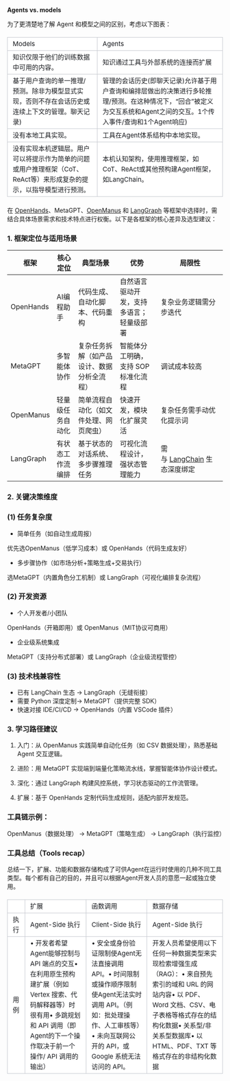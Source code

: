 **Agents vs. models**

为了更清楚地了解 Agent 和模型之间的区别，考虑以下图表：


<table data-draft-node="block" data-draft-type="table" data-size="normal" data-row-style="normal" style="border-collapse: collapse; font-size: 15px; margin: 1.4em auto; max-width: 100%; table-layout: fixed; text-align: left; width: 654px; color: rgb(25, 27, 31); font-family: -apple-system, &quot;system-ui&quot;, &quot;Helvetica Neue&quot;, &quot;PingFang SC&quot;, &quot;Microsoft YaHei&quot;, &quot;Source Han Sans SC&quot;, &quot;Noto Sans CJK SC&quot;, &quot;WenQuanYi Micro Hei&quot;, sans-serif; font-style: normal; font-variant-ligatures: normal; font-variant-caps: normal; font-weight: 400; letter-spacing: normal; orphans: 2; text-transform: none; widows: 2; word-spacing: 0px; -webkit-text-stroke-width: 0px; white-space: normal; background-color: rgb(255, 255, 255); text-decoration-thickness: initial; text-decoration-style: initial; text-decoration-color: initial;"><tbody><tr><td style="border: 1px solid rgb(196, 199, 206); height: 24px; line-height: 24px; padding: 3px 12px;">Models</td><td style="border: 1px solid rgb(196, 199, 206); height: 24px; line-height: 24px; padding: 3px 12px;">Agents</td></tr><tr><td style="border: 1px solid rgb(196, 199, 206); height: 24px; line-height: 24px; padding: 3px 12px;">知识仅限于他们的训练数据中可用的内容。</td><td style="border: 1px solid rgb(196, 199, 206); height: 24px; line-height: 24px; padding: 3px 12px;">知识通过工具与外部系统的连接而扩展</td></tr><tr><td style="border: 1px solid rgb(196, 199, 206); height: 24px; line-height: 24px; padding: 3px 12px;">基于用户查询的单一推理/预测。除非为模型显式实现，否则不存在会话历史或连续上下文的管理。聊天记录)</td><td style="border: 1px solid rgb(196, 199, 206); height: 24px; line-height: 24px; padding: 3px 12px;">管理的会话历史(即聊天记录)允许基于用户查询和编排层做出的决策进行多轮推理/预测。在这种情况下，“回合”被定义为交互系统和Agent之间的交互。1个传入事件/查询和1个Agent响应)</td></tr><tr><td style="border: 1px solid rgb(196, 199, 206); height: 24px; line-height: 24px; padding: 3px 12px;">没有本地工具实现。</td><td style="border: 1px solid rgb(196, 199, 206); height: 24px; line-height: 24px; padding: 3px 12px;">工具在Agent体系结构中本地实现。</td></tr><tr><td style="border: 1px solid rgb(196, 199, 206); height: 24px; line-height: 24px; padding: 3px 12px;">没有实现本机逻辑层。用户可以将提示作为简单的问题或用户推理框架（CoT、ReAct等）来形成复杂的提示，以指导模型进行预测。</td><td style="border: 1px solid rgb(196, 199, 206); height: 24px; line-height: 24px; padding: 3px 12px;">本机认知架构，使用推理框架，如CoT、ReAct或其他预构建Agent框架，如LangChain。</td></tr></tbody></table>




在 [OpenHands](https://zhida.zhihu.com/search?content_id=728175551&content_type=Answer&match_order=1&q=OpenHands&zd_token=eyJhbGciOiJIUzI1NiIsInR5cCI6IkpXVCJ9.eyJpc3MiOiJ6aGlkYV9zZXJ2ZXIiLCJleHAiOjE3NDkwMDg3NzEsInEiOiJPcGVuSGFuZHMiLCJ6aGlkYV9zb3VyY2UiOiJlbnRpdHkiLCJjb250ZW50X2lkIjo3MjgxNzU1NTEsImNvbnRlbnRfdHlwZSI6IkFuc3dlciIsIm1hdGNoX29yZGVyIjoxLCJ6ZF90b2tlbiI6bnVsbH0.Gg3SYNBD5SYNLAqQGFtZp2KfzleL-TksxSzopjce4PA&zhida_source=entity)、MetaGPT、[OpenManus](https://zhida.zhihu.com/search?content_id=728175551&content_type=Answer&match_order=1&q=OpenManus&zd_token=eyJhbGciOiJIUzI1NiIsInR5cCI6IkpXVCJ9.eyJpc3MiOiJ6aGlkYV9zZXJ2ZXIiLCJleHAiOjE3NDkwMDg3NzEsInEiOiJPcGVuTWFudXMiLCJ6aGlkYV9zb3VyY2UiOiJlbnRpdHkiLCJjb250ZW50X2lkIjo3MjgxNzU1NTEsImNvbnRlbnRfdHlwZSI6IkFuc3dlciIsIm1hdGNoX29yZGVyIjoxLCJ6ZF90b2tlbiI6bnVsbH0.jyQC0SVtVjV-VUP1HQV4PU_ySv8hDC8ItcfuudqRWIc&zhida_source=entity) 和 [LangGraph](https://zhida.zhihu.com/search?content_id=728175551&content_type=Answer&match_order=1&q=LangGraph&zd_token=eyJhbGciOiJIUzI1NiIsInR5cCI6IkpXVCJ9.eyJpc3MiOiJ6aGlkYV9zZXJ2ZXIiLCJleHAiOjE3NDkwMDg3NzEsInEiOiJMYW5nR3JhcGgiLCJ6aGlkYV9zb3VyY2UiOiJlbnRpdHkiLCJjb250ZW50X2lkIjo3MjgxNzU1NTEsImNvbnRlbnRfdHlwZSI6IkFuc3dlciIsIm1hdGNoX29yZGVyIjoxLCJ6ZF90b2tlbiI6bnVsbH0.SThD6DThV5v5_1-x9wQHckS7GIHzLm0bVMksFBy43mY&zhida_source=entity) 等框架中选择时，需结合具体场景需求和技术特点进行权衡。以下是各框架的核心差异及选型建议：

### 1. 框架定位与适用场景

| 框架      | 核心定位         | 典型场景                                   | 优势                                     | 局限性                                                                                                                                                                                                                                                                                                                                                                                                                                                             |
| --------- | ---------------- | ------------------------------------------ | ---------------------------------------- | ------------------------------------------------------------------------------------------------------------------------------------------------------------------------------------------------------------------------------------------------------------------------------------------------------------------------------------------------------------------------------------------------------------------------------------------------------------------ |
| OpenHands | AI编程助手       | 代码生成、自动化脚本、代码重构             | 自然语言驱动开发，支持多语言；轻量级部署 | 复杂业务逻辑需分步迭代                                                                                                                                                                                                                                                                                                                                                                                                                                             |
| MetaGPT   | 多智能体协作     | 复杂任务拆解（如产品设计、数据分析全流程） | 智能体分工明确，支持 SOP 标准化流程      | 调试成本较高                                                                                                                                                                                                                                                                                                                                                                                                                                                       |
| OpenManus | 轻量级任务自动化 | 简单流程自动化（如文件处理、网页爬虫）     | 快速开发，模块化扩展灵活                 | 复杂任务需手动优化提示词                                                                                                                                                                                                                                                                                                                                                                                                                                           |
| LangGraph | 有状态工作流编排 | 基于状态的对话系统、多步骤推理任务         | 可视化流程设计，强状态管理能力           | 需与 [LangChain](https://zhida.zhihu.com/search?content_id=728175551&content_type=Answer&match_order=1&q=LangChain&zd_token=eyJhbGciOiJIUzI1NiIsInR5cCI6IkpXVCJ9.eyJpc3MiOiJ6aGlkYV9zZXJ2ZXIiLCJleHAiOjE3NDkwMDg3NzEsInEiOiJMYW5nQ2hhaW4iLCJ6aGlkYV9zb3VyY2UiOiJlbnRpdHkiLCJjb250ZW50X2lkIjo3MjgxNzU1NTEsImNvbnRlbnRfdHlwZSI6IkFuc3dlciIsIm1hdGNoX29yZGVyIjoxLCJ6ZF90b2tlbiI6bnVsbH0.O-4IPK54EZC7XHvK7pv3-OlHFQhaxUVZJiHR2OGn-6Y&zhida_source=entity) 生态深度绑定 |

### 2. 关键决策维度

### (1) 任务复杂度

- 简单任务（如自动生成周报）

优先选OpenManus（低学习成本）或 OpenHands（代码生成友好）

- 多步骤协作（如市场分析+策略生成+交易执行）

选MetaGPT（内置角色分工机制）或 LangGraph（可视化编排复杂流程）

### (2) 开发资源

- 个人开发者/小团队

OpenHands（开箱即用）或 OpenManus（MIT协议可商用）

- 企业级系统集成

MetaGPT（支持分布式部署）或 LangGraph（企业级流程管控）

### (3) 技术栈兼容性

- 已有 LangChain 生态 → LangGraph（无缝衔接）
- 需要 Python 深度定制→ MetaGPT（提供完整 SDK）
- 快速对接 IDE/CI/CD → OpenHands（内置 VSCode 插件）

### 3. 学习路径建议

1. 入门：从 OpenManus 实践简单自动化任务（如 CSV 数据处理），熟悉基础 Agent 交互逻辑。

2. 进阶：用 MetaGPT 实现端到端量化策略流水线，掌握智能体协作设计模式。

3. 深化：通过 LangGraph 构建风控系统，学习状态驱动的工作流管理。

4. 扩展：基于 OpenHands 定制代码生成规则，适配内部开发规范。

### 工具链示例：

OpenManus（数据处理） → MetaGPT（策略生成） → LangGraph（执行监控）







### **工具总结（Tools recap）**

总结一下，扩展、功能和数据存储构成了可供Agent在运行时使用的几种不同工具类型。每个都有自己的目的，并且可以根据Agent开发人员的意愿一起或独立使用。


<table data-draft-node="block" data-draft-type="table" data-size="normal" data-row-style="normal" style="border-collapse: collapse; font-size: 15px; margin: 1.4em auto; max-width: 100%; table-layout: fixed; text-align: left; width: 654px; color: rgb(25, 27, 31); font-family: -apple-system, &quot;system-ui&quot;, &quot;Helvetica Neue&quot;, &quot;PingFang SC&quot;, &quot;Microsoft YaHei&quot;, &quot;Source Han Sans SC&quot;, &quot;Noto Sans CJK SC&quot;, &quot;WenQuanYi Micro Hei&quot;, sans-serif; font-style: normal; font-variant-ligatures: normal; font-variant-caps: normal; font-weight: 400; letter-spacing: normal; orphans: 2; text-transform: none; widows: 2; word-spacing: 0px; -webkit-text-stroke-width: 0px; white-space: normal; background-color: rgb(255, 255, 255); text-decoration-thickness: initial; text-decoration-style: initial; text-decoration-color: initial;"><tbody><tr><td style="border: 1px solid rgb(196, 199, 206); height: 24px; line-height: 24px; padding: 3px 12px;"></td><td style="border: 1px solid rgb(196, 199, 206); height: 24px; line-height: 24px; padding: 3px 12px;">扩展</td><td style="border: 1px solid rgb(196, 199, 206); height: 24px; line-height: 24px; padding: 3px 12px;">函数调用</td><td style="border: 1px solid rgb(196, 199, 206); height: 24px; line-height: 24px; padding: 3px 12px;">数据存储</td></tr><tr><td style="border: 1px solid rgb(196, 199, 206); height: 24px; line-height: 24px; padding: 3px 12px;">执行</td><td style="border: 1px solid rgb(196, 199, 206); height: 24px; line-height: 24px; padding: 3px 12px;">Agent-Side 执行</td><td style="border: 1px solid rgb(196, 199, 206); height: 24px; line-height: 24px; padding: 3px 12px;">Client-Side 执行</td><td style="border: 1px solid rgb(196, 199, 206); height: 24px; line-height: 24px; padding: 3px 12px;">Agent-Side 执行</td></tr><tr><td style="border: 1px solid rgb(196, 199, 206); height: 24px; line-height: 24px; padding: 3px 12px;">用例</td><td style="border: 1px solid rgb(196, 199, 206); height: 24px; line-height: 24px; padding: 3px 12px;">• 开发者希望Agent能够控制与 API 端点的交互• 在利用原生预构建扩展（例如 Vertex 搜索、代码解释器等）时很有用• 多跳规划和 API 调用（即Agent的下一个操作取决于前一个操作/ API 调用的输出）</td><td style="border: 1px solid rgb(196, 199, 206); height: 24px; line-height: 24px; padding: 3px 12px;">• 安全或身份验证限制使Agent无法直接调用 API。• 时间限制或操作顺序限制使Agent无法实时调用 API。（例如：批处理操作、人工审核等）• 未向互联网公开的 API，或 Google 系统无法访问的 API。</td><td style="border: 1px solid rgb(196, 199, 206); height: 24px; line-height: 24px; padding: 3px 12px;">开发人员希望使用以下任何一种数据类型来实现检索增强生成（RAG）：• 来自预先索引的域和 URL 的网站内容• 以 PDF、Word 文档、CSV、电子表格等格式存在的结构化数据• 关系型/非关系型数据库• 以 HTML、PDF、TXT 等格式存在的非结构化数据</td></tr></tbody></table>


